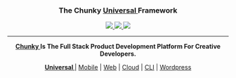 <h3 align="center"> The Chunky <a href="http://chunky.io/universal">Universal </a>
Framework </h3>

<p align="center">
    <a href="https://www.npmjs.com/package/react-chunky"> <img src="https://img.shields.io/npm/v/react-chunky.svg"> </a>
    <a href="https://circleci.com/gh/react-chunky/react-chunky"> <img src="https://circleci.com/gh/react-chunky/react-chunky.svg?style=svg"> </a>
    <a href="https://codeclimate.com/github/react-chunky/react-chunky"> <img src="https://codeclimate.com/github/react-chunky/react-chunky/badges/coverage.svg"> </a>
</p>
<hr/>
<p align="center">
<strong>
<a href="http://chunky.io"> Chunky </a> Is The Full Stack Product Development Platform For Creative Developers. </strong>
</p>

<p align="center">
  <strong>  <a href="http://chunky.io/universal"> Universal </a> </strong>  |
  <a href="http://chunky.io/mobile">Mobile</a> |
  <a href="http://chunky.io/web">Web</a> |
  <a href="http://chunky.io/cloud">Cloud</a> |
  <a href="http://chunky.io/cli">CLI</a> |
  <a href="http://chunky.io/wordpress">Wordpress</a>
</p>

<p align="center">

</p>
